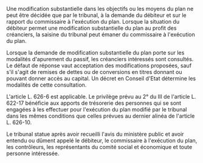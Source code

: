   

Une modification substantielle dans les objectifs ou les moyens du plan ne peut être décidée que par le tribunal, à la demande du débiteur et sur le rapport du commissaire à l'exécution du plan. Lorsque la situation du débiteur permet une modification substantielle du plan au profit des créanciers, la saisine du tribunal peut émaner du commissaire à l'exécution du plan.


Lorsque la demande de modification substantielle du plan porte sur les modalités d'apurement du passif, les créanciers intéressés sont consultés. Le défaut de réponse vaut acceptation des modifications proposées, sauf s'il s'agit de remises de dettes ou de conversions en titres donnant ou pouvant donner accès au capital. Un décret en Conseil d'Etat détermine les modalités de cette consultation.


L'article L. 626-6 est applicable. Le privilège prévu au 2° du III de l'article L. 622-17 bénéficie aux apports de trésorerie des personnes qui se sont engagées à les effectuer pour l'exécution du plan modifié par le tribunal dans les mêmes conditions que celles prévues au dernier alinéa de l'article L. 626-10.


Le tribunal statue après avoir recueilli l'avis du ministère public et avoir entendu ou dûment appelé le débiteur, le commissaire à l'exécution du plan, les contrôleurs, les représentants du comité social et économique et toute personne intéressée.


  
